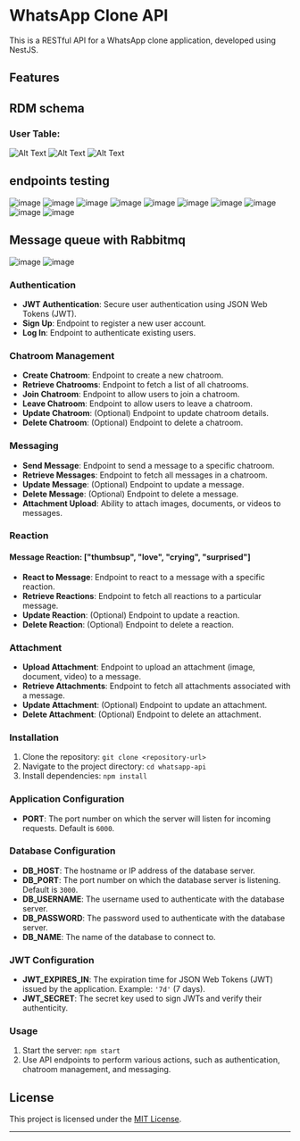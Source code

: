 
# WhatsApp Clone API

This is a RESTful API for a WhatsApp clone application, developed using NestJS.

## Features

## RDM schema
### User Table:
![Alt Text](./schemas-images/Screenshot%202024-03-19%20061344.png)
![Alt Text](./schemas-images/Screenshot%202024-03-19%20061401.png)
![Alt Text](./schemas-images/Screenshot%202024-03-19%20061427.png)

## endpoints testing
![image](./endpoints-test-images/image_1.png)
![image](./endpoints-test-images/image_2.png)
![image](./endpoints-test-images/image_3.png)
![image](./endpoints-test-images/image_4.png)
![image](./endpoints-test-images/image_5.png)
![image](./endpoints-test-images/image_6.png)
![image](./endpoints-test-images/image_7.png)
![image](./endpoints-test-images/image_8.png)
![image](./endpoints-test-images/image_9.png)
![image](./endpoints-test-images/image_10.png)

## Message queue with Rabbitmq
![image](./endpoints-test-images/rabbit1.png)
![image](./endpoints-test-images/rabbit2.png)

### Authentication

- **JWT Authentication**: Secure user authentication using JSON Web Tokens (JWT).
- **Sign Up**: Endpoint to register a new user account.
- **Log In**: Endpoint to authenticate existing users.

### Chatroom Management

- **Create Chatroom**: Endpoint to create a new chatroom.
- **Retrieve Chatrooms**: Endpoint to fetch a list of all chatrooms.
- **Join Chatroom**: Endpoint to allow users to join a chatroom.
- **Leave Chatroom**: Endpoint to allow users to leave a chatroom.
- **Update Chatroom**: (Optional) Endpoint to update chatroom details.
- **Delete Chatroom**: (Optional) Endpoint to delete a chatroom.

### Messaging

- **Send Message**: Endpoint to send a message to a specific chatroom.
- **Retrieve Messages**: Endpoint to fetch all messages in a chatroom.
- **Update Message**: (Optional) Endpoint to update a message.
- **Delete Message**: (Optional) Endpoint to delete a message.
- **Attachment Upload**: Ability to attach images, documents, or videos to messages.

### Reaction
#### Message Reaction: ["thumbsup", "love", "crying", "surprised"]

- **React to Message**: Endpoint to react to a message with a specific reaction.
- **Retrieve Reactions**: Endpoint to fetch all reactions to a particular message.
- **Update Reaction**: (Optional) Endpoint to update a reaction.
- **Delete Reaction**: (Optional) Endpoint to delete a reaction.

### Attachment

- **Upload Attachment**: Endpoint to upload an attachment (image, document, video) to a message.
- **Retrieve Attachments**: Endpoint to fetch all attachments associated with a message.
- **Update Attachment**: (Optional) Endpoint to update an attachment.
- **Delete Attachment**: (Optional) Endpoint to delete an attachment.





### Installation

1. Clone the repository: `git clone <repository-url>`
2. Navigate to the project directory: `cd whatsapp-api`
3. Install dependencies: `npm install`

### Application Configuration

- **PORT**: The port number on which the server will listen for incoming requests. Default is `6000`.

### Database Configuration

- **DB_HOST**: The hostname or IP address of the database server.
- **DB_PORT**: The port number on which the database server is listening. Default is `3000`.
- **DB_USERNAME**: The username used to authenticate with the database server.
- **DB_PASSWORD**: The password used to authenticate with the database server.
- **DB_NAME**: The name of the database to connect to.

### JWT Configuration

- **JWT_EXPIRES_IN**: The expiration time for JSON Web Tokens (JWT) issued by the application. Example: `'7d'` (7 days).
- **JWT_SECRET**: The secret key used to sign JWTs and verify their authenticity.


### Usage

1. Start the server: `npm start`
2. Use API endpoints to perform various actions, such as authentication, chatroom management, and messaging.


## License

This project is licensed under the [MIT License](LICENSE).

---
 
